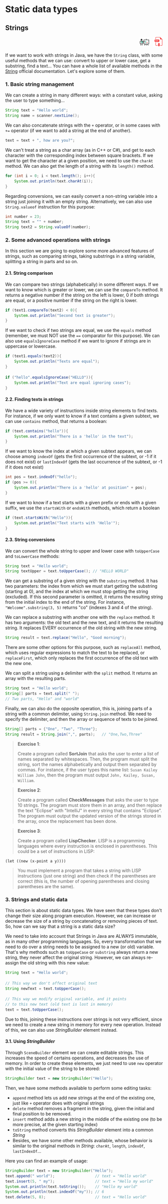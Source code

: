 # Static data types

## Strings

<div style="text-align: right">
<a target="_blank" href="slides/03c.html"><img src="../../img/diapositivas.png" width="32" /></a>&nbsp;&nbsp;
<a target="_blank" href="03c.pdf"><img src="../../img/pdf.png" width="32" /></a>
</div>

If we want to work with strings in Java, we have the `String` class, with some useful methods that we can use: convert to upper or lower case, get a substring, find a text... You can have a whole list of available methods in the [String](https://docs.oracle.com/javase/8/docs/api/java/lang/String.html) official documentation. Let's explore some of them.

### 1. Basic string management

We can create a string in many different ways: with a constant value, asking the user to type something...

```java
String text = "Hello world";
String name = scanner.nextLine();
```

We can also concatenate strings with the `+` operator, or in some cases with `+=` operator (if we want to add a string at the end of another).

```java
text = text + ", how are you?";
```

We can't treat a string as a char array (as in C++ or C#), and get to each character with the corresponding index between square brackets. If we want to get the character at a given position, we need to use the `charAt` method. We can also get the length of a string with its `length()` method.

```java
for (int i = 0; i < text.length(); i++){
    System.out.println(text.charAt(i));
}
```

Regarding conversions, we can easily convert a non-string variable into a string just joining it with an empty string. Alternatively, we can also use `String.valueof` instruction for this purpose:

```java
int number = 23;
String text = "" + number;
String text2 = String.valueOf(number);
```

### 2. Some advanced operations with strings

In this section we are going to explore some more advanced features of strings, such as comparing strings, taking substrings in a string variable, splitting a string in parts and so on.

#### 2.1. String comparison

We can compare two strings (alphabetically) in some different ways. If we want to know which is greater or lower, we can use the `compareTo` method. It returns a negative number if the string on the left is lower, 0 if both strings are equal, or a positive number if the string on the right is lower.

```java
if (text1.compareTo(text2) < 0){
    System.out.println("Second text is greater");
}
```

If we want to check if two strings are equal, we use the `equals` method (remember, we must NOT use the `==` comparator for this purpose). We can also use `equalsIgnoreCase` method if we want to ignore if strings are in uppercase or lowercase.

```java
if (text1.equals(text2)){
    System.out.println("Texts are equal");
}

if ("hello".equalsIgnoreCase("HELLO")){
    System.out.println("Text are equal ignoring cases");
}
```

#### 2.2. Finding texts in strings

We have a wide variety of instructions inside string elements to find texts. For instance, if we only want to know if a text contains a given subtext, we can use `contains` method, that returns a boolean:

```java
if (text.contains("hello")){
	System.out.println("There is a 'hello' in the text");
}
```

If we want to know the index at which a given subtext appears, we can choose among `indexOf` (gets the first occurrence of the subtext, or -1 if it does not exist) or `lastIndexOf` (gets the last occurrence of the subtext, or -1 if it does not exist)

```java
int pos = text.indexOf("hello");
if (pos >= 0){
	System.out.println("There is a 'hello' at position" + pos);
}
```

If we want to know if a text starts with a given prefix or ends with a given suffix, we use the `startsWith` or `endsWith` methods, which return a boolean

```java
if (text.startsWith("Hello")){
	System.out.println("Text starts with 'Hello'");
}
```

#### 2.3. String conversions

We can convert the whole string to upper and lower case with `toUpperCase` and `toLowerCase` methods:

```java
String text = "Hello world";
String textUpper = text.toUpperCase(); // "HELLO WORLD"
```

We can get a substring of a given string with the `substring` method. It has two parameters: the index from which we must start getting the substring (starting at 0), and the index at which we must stop getting the string (excluded). If this second parameter is omitted, it returns the resulting string from the initial index to the end of the string. For instance, `"Welcome".substring(3, 5)` returns "co" (indexes 3 and 4 of the string).

We can replace a substring with another one with the `replace` method. It has two arguments: the old text and the new text, and it returns the resulting string. It replaces EVERY occurrence of the old string with the new string.

```java
String result = text.replace("Hello", "Good morning");
```

There are some other options for this purpose, such as `replaceAll` method, which uses regular expressions to match the text to be replaced, or `replaceFirst`, which only replaces the first occurrence of the old text with the new one.

We can split a string using a delimiter with the `split` method. It returns an array with the resulting parts.

```java
String text = "Hello world";
String[] parts = text.split(" "); 
// Two parts, "Hello" and "world"
```

Finally, we can also do the opposite operation, this is, joining parts of a string with a common delimiter, using `String.join` method. We need to specify the delimiter, and then the array or sequence of texts to be joined.

```java
String[] parts = {"One", "Two", "Three"};
String result = String.join(",", parts);   // "One,Two,Three"
```

> **Exercise 1**:
> 
> Create a program called **SortJoin** that asks the user to enter a list of names separated by whitespaces. Then, the program must split the string, sort the names alphabetically and output them separated by commas. For instance, if the user types this name list: `Susan Kailey William John`, then the program must output `John, Kailey, Susan, William`.

> **Exercise 2**:
> 
> Create a program called **CheckMessages** that asks the user to type 10 strings. The program must store them in an array, and then replace the text "Eclipse" with "IntelliJ" in every string that contains "Eclipse". The program must output the updated version of the strings stored in the array, once the replacement has been done.

> **Exercise 3**:
> 
> Create a program called **LispChecker**. LISP is a programming languages where every instruction is enclosed in parentheses. This could be a set of instructions in LISP:

```Lisp
(let ((new (x-point a y))))
```

> You must implement a program that takes a string with LISP instructions (just one string) and then check if the parentheses are correct (this is, the number of opening parentheses and closing parentheses are the same).

### 3. Strings and static data

This section is about static data types. We have seen that these types don't change their size along program execution. However, we can increase or decrease the size of a string by concatenating or removing pieces of text. So, how can we say that a string is a static data size?

We need to take into account that Strings in Java are ALWAYS immutable, as in many other programming languages. So, every transformation that we need to do over a string needs to be assigned to a new (or old) variable. That's why methods such as `toUppeCase` or `substring` always return a new string, they never affect the original string. However, we can always re-assign the old string with this new value:

```java
String text = "Hello world";

// This way we don't affect original text
String newText = text.toUpperCase();

// This way we modify original variable, and it points
// to this new text (old text is lost in memory)
text = text.toUpperCase();
```

Due to this, joining these instructions over strings is not very efficient, since we need to create a new string in memory for every new operation. Instead of this, we can also use *StringBuilder* element instead.

#### 3.1. Using *StringBuilder*

Through `SceneBuilder` element we can create editable strings. This increases the speed of certains operations, and decreases the use of memory. In order to create these elements, we just need to use `new` operator with the initial value of the string to be stored:

```java
StringBuilder text = new StringBuilder("Hello");
```

Then, we have some methods available to perform some editing tasks:

* `append` method lets us add new strings at the end of the existing one, just like `+` operator does with original strings
* `delete` method removes a fragment in the string, given the initial and final position to be removed.
* `insert` method adds a new string in the middle of the existing one (to be more precise, at the given starting index)
* `toString` method converts this *StringBuilder* element into a common *String*
* Besides, we have some other methods available, whose behavior is similar to the original methods in *String*: `charAt`, `length`, `indexOf`, `lastIndexOf`...

Here you can find an example of usage:

```java
StringBuilder text = new StringBuilder("Hello");
text.append(" world");                  // text = "Hello world"
text.insert(5, " my");                  // text = "Hello my world"
System.out.println(text.toString());    // "Hello my world"
System.out.println(text.indexOf("my")); // 6
text.delete(5, 8);                      // text = "Hello world"
```

